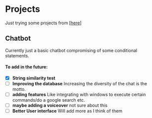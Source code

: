 # Projects
Just trying some projects from [[here]](https://github.com/karan/Projects-Solutions)

## Chatbot
Currently just a basic chatbot compromising of some conditional statements.
#### To add in the future:
 
 - [x]  **String similarity test** 
 - [ ] **Improving the database** Increasing the diversity of the chat is the motto.
 - [ ] **adding features** Like integrating with windows to execute certain commands/do a google search etc.
 - [ ] **maybe adding a voiceover** not sure about this
 - [ ] **Better User interface** 
  Will add more as I think of them
